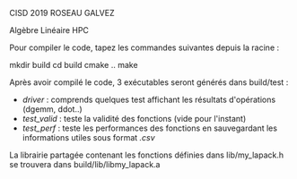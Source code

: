 CISD 2019 ROSEAU GALVEZ

Algèbre Linéaire HPC

Pour compiler le code, tapez les commandes suivantes depuis la racine :

mkdir build
cd build
cmake ..
make

Après avoir compilé le code, 3 exécutables seront générés dans build/test :

 - *driver* : comprends quelques test affichant les résultats d'opérations (dgemm, ddot..)
 - *test_valid* : teste la validité des fonctions (vide pour l'instant)
 - *test_perf* : teste les performances des fonctions en sauvegardant les informations utiles sous format *.csv*

La librairie partagée contenant les fonctions définies dans lib/my_lapack.h se trouvera dans build/lib/libmy_lapack.a
